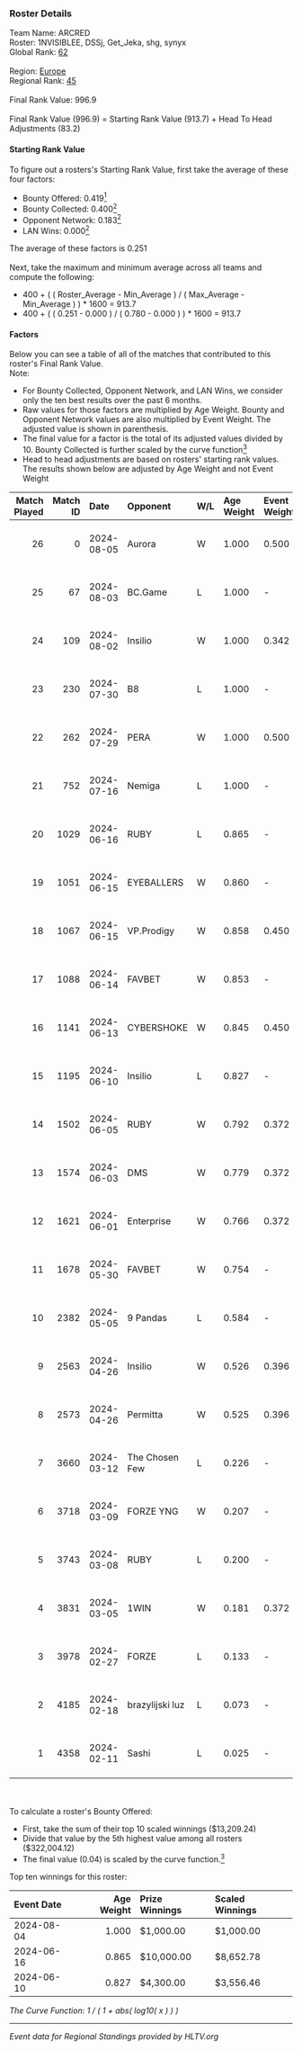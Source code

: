 ### Roster Details<br />
Team Name: ARCRED<br />
Roster: 1NVISIBLEE, DSSj, Get_Jeka, shg, synyx<br />
Global Rank: [62](../standings_global.md)<br />
<br />
Region: [Europe]( ../standings_europe.md)<br />
Regional Rank: [45]( ../standings_europe.md)<br />
<br />
Final Rank Value:  996.9<br />
<br />
Final Rank Value (996.9) = Starting Rank Value (913.7) + Head To Head Adjustments (83.2)<br />

#### Starting Rank Value<br />
To figure out a rosters's Starting Rank Value, first take the average of these four factors:<br />
- Bounty Offered: 0.419[<sup>1</sup>](#table2)
- Bounty Collected: 0.400[<sup>2</sup>](#table1)
- Opponent Network: 0.183[<sup>2</sup>](#table1)
- LAN Wins: 0.000[<sup>2</sup>](#table1)

The average of these factors is 0.251<br />
<br />
Next, take the maximum and minimum average across all teams and compute the following:<br />
- 400 + ( ( Roster_Average - Min_Average ) / ( Max_Average - Min_Average ) ) * 1600 = 913.7
- 400 + ( ( 0.251 - 0.000 ) / ( 0.780 - 0.000 ) ) * 1600 = 913.7


#### Factors<br />
Below you can see a table of all of the matches that contributed to this roster's Final Rank Value.<br />
Note:<br />

- For Bounty Collected, Opponent Network, and LAN Wins, we consider only the ten best results over the past 6 months.
- Raw values for those factors are multiplied by Age Weight. Bounty and Opponent Network values are also multiplied by Event Weight. The adjusted value is shown in parenthesis.
- The final value for a factor is the total of its adjusted values divided by 10. Bounty Collected is further scaled by the curve function[<sup>3</sup>](#curveFunction)
- Head to head adjustments are based on rosters' starting rank values. The results shown below are adjusted by Age Weight and not Event Weight
<span id="table1"></span><br />


| Match Played | Match ID | Date       | Opponent        | W/L | Age Weight | Event Weight | Bounty Collected | Opponent Network | LAN Wins  | H2H Adj. | Roster                                 |
| -: | -: | :- | :- | :- | :- | :- | :- | :- | :- | -: | :- |
|           26 |        0 | 2024-08-05 | Aurora          | W   | 1.000      | 0.500        | 0.422 (0.211)    | 0.779 (0.389)    | 0 (0.000) |    28.81 | 1NVISIBLEE, DSSj, Get_Jeka, shg, synyx |
|           25 |       67 | 2024-08-03 | BC.Game         | L   | 1.000      | -            | -                | -                | -         |   -17.77 | 1NVISIBLEE, DSSj, Get_Jeka, shg, synyx |
|           24 |      109 | 2024-08-02 | Insilio         | W   | 1.000      | 0.342        | 0.023 (0.008)    | 0.553 (0.189)    | 0 (0.000) |    14.27 | 1NVISIBLEE, DSSj, Get_Jeka, shg, synyx |
|           23 |      230 | 2024-07-30 | B8              | L   | 1.000      | -            | -                | -                | -         |    -8.47 | 1NVISIBLEE, DSSj, Get_Jeka, shg, synyx |
|           22 |      262 | 2024-07-29 | PERA            | W   | 1.000      | 0.500        | 0.048 (0.024)    | 0.446 (0.223)    | 0 (0.000) |    15.28 | 1NVISIBLEE, DSSj, Get_Jeka, shg, synyx |
|           21 |      752 | 2024-07-16 | Nemiga          | L   | 1.000      | -            | -                | -                | -         |    -7.25 | 1NVISIBLEE, DSSj, Get_Jeka, shg, synyx |
|           20 |     1029 | 2024-06-16 | RUBY            | L   | 0.865      | -            | -                | -                | -         |   -16.83 | 1NVISIBLEE, DSSj, Get_Jeka, shg, synyx |
|           19 |     1051 | 2024-06-15 | EYEBALLERS      | W   | 0.860      | -            | -                | -                | 0 (0.000) |     9.93 | 1NVISIBLEE, DSSj, Get_Jeka, shg, synyx |
|           18 |     1067 | 2024-06-15 | VP.Prodigy      | W   | 0.858      | 0.450        | 0.025 (0.010)    | 0.393 (0.152)    | 0 (0.000) |    10.77 | 1NVISIBLEE, DSSj, Get_Jeka, shg, synyx |
|           17 |     1088 | 2024-06-14 | FAVBET          | W   | 0.853      | -            | -                | -                | 0 (0.000) |     9.01 | 1NVISIBLEE, DSSj, Get_Jeka, shg, synyx |
|           16 |     1141 | 2024-06-13 | CYBERSHOKE      | W   | 0.845      | 0.450        | 0.039 (0.015)    | 0.346 (0.132)    | 0 (0.000) |    10.94 | 1NVISIBLEE, DSSj, Get_Jeka, shg, synyx |
|           15 |     1195 | 2024-06-10 | Insilio         | L   | 0.827      | -            | -                | -                | -         |   -12.03 | 1NVISIBLEE, DSSj, Get_Jeka, shg, synyx |
|           14 |     1502 | 2024-06-05 | RUBY            | W   | 0.792      | 0.372        | 0.095 (0.028)    | 0.492 (0.145)    | 0 (0.000) |    11.67 | 1NVISIBLEE, DSSj, Get_Jeka, shg, synyx |
|           13 |     1574 | 2024-06-03 | DMS             | W   | 0.779      | 0.372        | -                | 0.438 (0.127)    | 0 (0.000) |    13.93 | 1NVISIBLEE, DSSj, Get_Jeka, shg, synyx |
|           12 |     1621 | 2024-06-01 | Enterprise      | W   | 0.766      | 0.372        | 0.039 (0.011)    | 0.616 (0.176)    | 0 (0.000) |    11.71 | 1NVISIBLEE, DSSj, Get_Jeka, shg, synyx |
|           11 |     1678 | 2024-05-30 | FAVBET          | W   | 0.754      | -            | -                | -                | -         |     7.93 | 1NVISIBLEE, DSSj, Get_Jeka, shg, synyx |
|           10 |     2382 | 2024-05-05 | 9 Pandas        | L   | 0.584      | -            | -                | -                | -         |    -7.37 | 1NVISIBLEE, DSSj, Get_Jeka, shg, synyx |
|            9 |     2563 | 2024-04-26 | Insilio         | W   | 0.526      | 0.396        | 0.023 (0.005)    | 0.553 (0.115)    | -         |     8.52 | 1NVISIBLEE, DSSj, Get_Jeka, shg, synyx |
|            8 |     2573 | 2024-04-26 | Permitta        | W   | 0.525      | 0.396        | 0.024 (0.005)    | 0.863 (0.179)    | -         |     9.39 | 1NVISIBLEE, DSSj, Get_Jeka, shg, synyx |
|            7 |     3660 | 2024-03-12 | The Chosen Few  | L   | 0.226      | -            | -                | -                | -         |    -5.60 | 1NVISIBLEE, DSSj, Get_Jeka, shg, synyx |
|            6 |     3718 | 2024-03-09 | FORZE YNG       | W   | 0.207      | -            | -                | -                | -         |     0.35 | 1NVISIBLEE, DSSj, Get_Jeka, shg, synyx |
|            5 |     3743 | 2024-03-08 | RUBY            | L   | 0.200      | -            | -                | -                | -         |    -3.05 | 1NVISIBLEE, DSSj, Get_Jeka, shg, synyx |
|            4 |     3831 | 2024-03-05 | 1WIN            | W   | 0.181      | 0.372        | 0.033 (0.002)    | -                | -         |     2.98 | 1NVISIBLEE, DSSj, Get_Jeka, shg, synyx |
|            3 |     3978 | 2024-02-27 | FORZE           | L   | 0.133      | -            | -                | -                | -         |    -2.26 | 1NVISIBLEE, DSSj, Get_Jeka, shg, synyx |
|            2 |     4185 | 2024-02-18 | brazylijski luz | L   | 0.073      | -            | -                | -                | -         |    -1.52 | 1NVISIBLEE, DSSj, Get_Jeka, shg, synyx |
|            1 |     4358 | 2024-02-11 | Sashi           | L   | 0.025      | -            | -                | -                | -         |    -0.16 | 1NVISIBLEE, DSSj, Get_Jeka, shg, synyx |

<br />
<span id="table2"></span><br />
To calculate a roster's Bounty Offered:<br />

- First, take the sum of their top 10 scaled winnings ($13,209.24)
- Divide that value by the 5th highest value among all rosters ($322,004.12)
- The final value (0.04) is scaled by the curve function.[<sup>3</sup>](#curveFunction)

Top ten winnings for this roster:<br />

| Event Date | Age Weight | Prize Winnings | Scaled Winnings |
| :- | -: | :- | :- |
| 2024-08-04 |      1.000 | $1,000.00      | $1,000.00       |
| 2024-06-16 |      0.865 | $10,000.00     | $8,652.78       |
| 2024-06-10 |      0.827 | $4,300.00      | $3,556.46       |


<span id="curveFunction"></span>_The Curve Function: 1 / ( 1 + abs( log10( x ) ) )_<br />

---
_Event data for Regional Standings provided by HLTV.org_<br />
